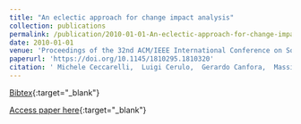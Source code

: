 ```yaml
---
title: "An eclectic approach for change impact analysis"
collection: publications
permalink: /publication/2010-01-01-An-eclectic-approach-for-change-impact-analysis
date: 2010-01-01
venue: 'Proceedings of the 32nd ACM/IEEE International Conference on Software Engineering - Volume 2, ICSE 2010, Cape Town, South Africa, 1-8 May 2010'
paperurl: 'https://doi.org/10.1145/1810295.1810320'
citation: ' Michele Ceccarelli,  Luigi Cerulo,  Gerardo Canfora,  Massimiliano Di Penta, &quot;An eclectic approach for change impact analysis.&quot; Proceedings of the 32nd ACM/IEEE International Conference on Software Engineering - Volume 2, ICSE 2010, Cape Town, South Africa, 1-8 May 2010, 2010.'
---
```

[Bibtex](https://dblp.org/rec/bib/conf/icse/CeccarelliCCP10){:target="_blank"}

[Access paper here](https://doi.org/10.1145/1810295.1810320){:target="_blank"}
